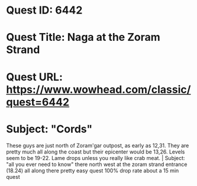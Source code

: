 # Quest ID: 6442
# Quest Title: Naga at the Zoram Strand
# Quest URL: https://www.wowhead.com/classic/quest=6442
# Subject: "Cords"
These guys are just north of Zoram'gar outpost, as early as 12,31. They are pretty much all along the coast but their epicenter would be 13,26. Levels seem to be 19-22. Lame drops unless you really like crab meat. | Subject: "all you ever need to know"
there north west at the zoram strand entrance (18.24) all along there pretty easy quest 100% drop rate about a 15 min quest